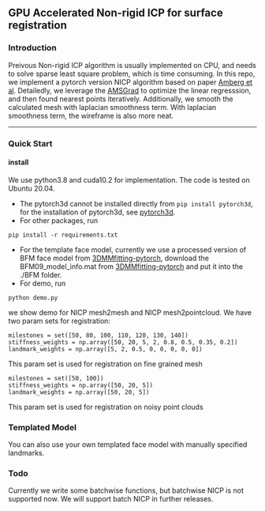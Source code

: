## GPU Accelerated Non-rigid ICP for surface registration

### Introduction
Preivous Non-rigid ICP algorithm is usually implemented on CPU, and needs to solve sparse least square problem, which is time consuming. 
In this repo, we implement a pytorch version NICP algorithm based on paper [Amberg et al](https://gravis.dmi.unibas.ch/publications/2007/CVPR07_Amberg.pdf).
Detailedly, we leverage the [AMSGrad](https://arxiv.org/abs/1904.09237) to optimize the linear regresssion, and then found nearest points iteratively.
Additionally, we smooth the calculated mesh with laplacian smoothness term. With laplacian smoothness term, the wireframe is also more neat.

------

### Quick Start
#### install
We use python3.8 and cuda10.2 for implementation. The code is tested on Ubuntu 20.04.
- The pytorch3d cannot be installed directly from ```pip install pytorch3d```, for the installation of pytorch3d, see [pytorch3d](https://github.com/facebookresearch/pytorch3d/blob/main/INSTALL.md).
- For other packages, run
```
pip install -r requirements.txt
```
- For the template face model, currently we use a processed version of BFM face model from [3DMMfitting-pytorch](https://github.com/ascust/3DMM-Fitting-Pytorch), download the BFM09_model_info.mat from [3DMMfitting-pytorch](https://github.com/ascust/3DMM-Fitting-Pytorch) and put it into the ./BFM folder.
- For demo, run 
```
python demo.py
```
we show demo for NICP mesh2mesh and NICP mesh2pointcloud. 
We have two param sets for registration:
```
milestones = set([50, 80, 100, 110, 120, 130, 140])
stiffness_weights = np.array([50, 20, 5, 2, 0.8, 0.5, 0.35, 0.2])
landmark_weights = np.array([5, 2, 0.5, 0, 0, 0, 0, 0])
```
This param set is used for registration on fine grained mesh

```
milestones = set([50, 100])
stiffness_weights = np.array([50, 20, 5])
landmark_weights = np.array([50, 20, 5])
```
This param set is used for registration on noisy point clouds

### Templated Model
You can also use your own templated face model with manually specified landmarks.

### Todo
Currently we write some batchwise functions, but batchwise NICP is not supported now. We will support batch NICP in further releases.
